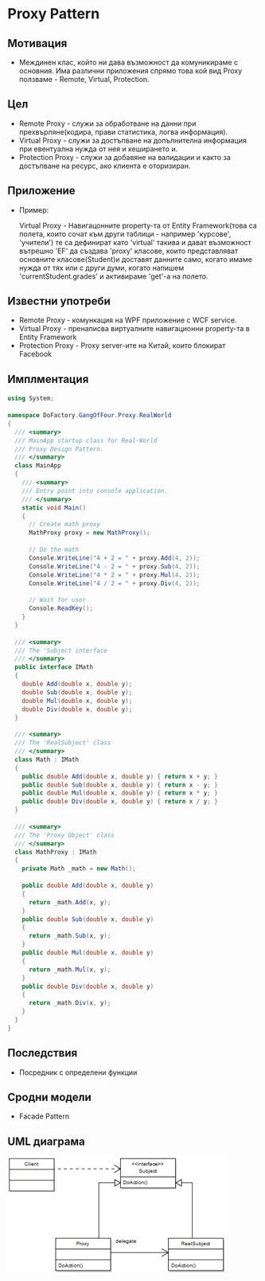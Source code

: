 ﻿# Proxy Pattern

## Мотивация

 * Междинен клас, който ни дава възможност да комуникираме с основния. Има различни приложения спрямо това кой вид Proxy ползваме - Remote, Virtual, Protection.
 

## Цел

 * Remote Proxy - служи за обработване на данни при прехвърляне(кодира, прави статистика, логва информация).
 * Virtual Proxy - служи за достъпване на допълнителна информация при евентуална нужда от нея и кеширането и.
 * Protection Proxy - служи за добавяне на валидации и както за достъпване на ресурс, ако клиента е оторизиран.

## Приложение

* Пример:

	Virtual Proxy - Навигацонните property-та от Entity Framework(това са полета, които сочат към други таблици - например 'курсове', 'учители') те са дефинират като 'virtual' такива и дават възможност вътрешно 'EF' да създава 'proxy' класове, които представляват основните класове(Student)и доставят данните само, когато имаме нужда от тях или с други думи, когато напишем 'currentStudent.grades' и активираме 'get'-a на полето.
	
    
## Известни употреби
* Remote Proxy - комункация на WPF приложение с WCF service.
* Virtual Proxy - пренаписва виртуалните навигационни property-та в Entity Framework
* Protection Proxy - Proxy server-ите на Китай, които блокират Facebook

## Имплментация 

```c#
using System;
 
namespace DoFactory.GangOfFour.Proxy.RealWorld
{
  /// <summary>
  /// MainApp startup class for Real-World 
  /// Proxy Design Pattern.
  /// </summary>
  class MainApp
  {
    /// <summary>
    /// Entry point into console application.
    /// </summary>
    static void Main()
    {
      // Create math proxy
      MathProxy proxy = new MathProxy();
 
      // Do the math
      Console.WriteLine("4 + 2 = " + proxy.Add(4, 2));
      Console.WriteLine("4 - 2 = " + proxy.Sub(4, 2));
      Console.WriteLine("4 * 2 = " + proxy.Mul(4, 2));
      Console.WriteLine("4 / 2 = " + proxy.Div(4, 2));
 
      // Wait for user
      Console.ReadKey();
    }
  }
 
  /// <summary>
  /// The 'Subject interface
  /// </summary>
  public interface IMath
  {
    double Add(double x, double y);
    double Sub(double x, double y);
    double Mul(double x, double y);
    double Div(double x, double y);
  }
 
  /// <summary>
  /// The 'RealSubject' class
  /// </summary>
  class Math : IMath
  {
    public double Add(double x, double y) { return x + y; }
    public double Sub(double x, double y) { return x - y; }
    public double Mul(double x, double y) { return x * y; }
    public double Div(double x, double y) { return x / y; }
  }
 
  /// <summary>
  /// The 'Proxy Object' class
  /// </summary>
  class MathProxy : IMath
  {
    private Math _math = new Math();
 
    public double Add(double x, double y)
    {
      return _math.Add(x, y);
    }
    public double Sub(double x, double y)
    {
      return _math.Sub(x, y);
    }
    public double Mul(double x, double y)
    {
      return _math.Mul(x, y);
    }
    public double Div(double x, double y)
    {
      return _math.Div(x, y);
    }
  }
}
  ```

## Последствия
* Посредник с определени функции

## Сродни модели
* Facade Pattern


## UML  диаграма

![alt text](https://github.com/shunobaka/TelerikAcademy-Homeworks/blob/master/C%23/High-Quality-Code/14.%20Design%20Patterns/2.%20Structural/images/Proxy.png)

